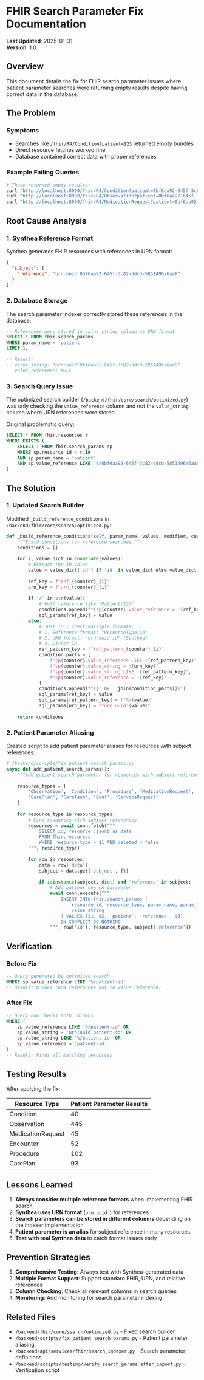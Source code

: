 # FHIR Search Parameter Fix Documentation

**Last Updated**: 2025-01-31  
**Version**: 1.0

## Overview

This document details the fix for FHIR search parameter issues where patient parameter searches were returning empty results despite having correct data in the database.

## The Problem

### Symptoms
- Searches like `/fhir/R4/Condition?patient=123` returned empty bundles
- Direct resource fetches worked fine
- Database contained correct data with proper references

### Example Failing Queries
```bash
# These returned empty results:
curl "http://localhost:8000/fhir/R4/Condition?patient=8bf6aa92-645f-3c82-ddcd-5851496a6aa8"
curl "http://localhost:8000/fhir/R4/Observation?patient=8bf6aa92-645f-3c82-ddcd-5851496a6aa8"
curl "http://localhost:8000/fhir/R4/MedicationRequest?patient=8bf6aa92-645f-3c82-ddcd-5851496a6aa8"
```

## Root Cause Analysis

### 1. Synthea Reference Format

Synthea generates FHIR resources with references in URN format:
```json
{
  "subject": {
    "reference": "urn:uuid:8bf6aa92-645f-3c82-ddcd-5851496a6aa8"
  }
}
```

### 2. Database Storage

The search parameter indexer correctly stored these references in the database:
```sql
-- References were stored in value_string column as URN format
SELECT * FROM fhir.search_params 
WHERE param_name = 'patient' 
LIMIT 1;

-- Result:
-- value_string: "urn:uuid:8bf6aa92-645f-3c82-ddcd-5851496a6aa8"
-- value_reference: NULL
```

### 3. Search Query Issue

The optimized search builder (`/backend/fhir/core/search/optimized.py`) was only checking the `value_reference` column and not the `value_string` column where URN references were stored.

Original problematic query:
```sql
SELECT * FROM fhir.resources r
WHERE EXISTS (
    SELECT 1 FROM fhir.search_params sp
    WHERE sp.resource_id = r.id
    AND sp.param_name = 'patient'
    AND sp.value_reference LIKE '%/8bf6aa92-645f-3c82-ddcd-5851496a6aa8'
)
```

## The Solution

### 1. Updated Search Builder

Modified `_build_reference_conditions` in `/backend/fhir/core/search/optimized.py`:

```python
def _build_reference_conditions(self, param_name, values, modifier, counter, sql_params):
    """Build conditions for reference searches."""
    conditions = []
    
    for i, value_dict in enumerate(values):
        # Extract the ID value
        value = value_dict['id'] if 'id' in value_dict else value_dict
        
        ref_key = f"ref_{counter}_{i}"
        urn_key = f"urn_{counter}_{i}"
        
        if '/' in str(value):
            # Full reference like "Patient/123"
            conditions.append(f"(sp{counter}.value_reference = :{ref_key} OR sp{counter}.value_string = :{ref_key})")
            sql_params[ref_key] = value
        else:
            # Just ID - check multiple formats:
            # 1. Reference format: "ResourceType/id"
            # 2. URN format: "urn:uuid:id" (Synthea)
            # 3. Direct ID
            ref_pattern_key = f"ref_pattern_{counter}_{i}"
            condition_parts = [
                f"sp{counter}.value_reference LIKE :{ref_pattern_key}",
                f"sp{counter}.value_string = :{urn_key}",
                f"sp{counter}.value_string LIKE :{ref_pattern_key}",
                f"sp{counter}.value_reference = :{ref_key}"
            ]
            conditions.append(f"({' OR '.join(condition_parts)})")
            sql_params[ref_key] = value
            sql_params[ref_pattern_key] = f"%/{value}"
            sql_params[urn_key] = f"urn:uuid:{value}"
    
    return conditions
```

### 2. Patient Parameter Aliasing

Created script to add patient parameter aliases for resources with subject references:

```python
# /backend/scripts/fix_patient_search_params.py
async def add_patient_search_params():
    """Add patient search parameter for resources with subject references."""
    
    resource_types = [
        'Observation', 'Condition', 'Procedure', 'MedicationRequest',
        'CarePlan', 'CareTeam', 'Goal', 'ServiceRequest'
    ]
    
    for resource_type in resource_types:
        # Find resources with subject references
        resources = await conn.fetch("""
            SELECT id, resource::jsonb as data
            FROM fhir.resources
            WHERE resource_type = $1 AND deleted = false
        """, resource_type)
        
        for row in resources:
            data = row['data']
            subject = data.get('subject', {})
            
            if isinstance(subject, dict) and 'reference' in subject:
                # Add patient search parameter
                await conn.execute("""
                    INSERT INTO fhir.search_params (
                        resource_id, resource_type, param_name, param_type,
                        value_string
                    ) VALUES ($1, $2, 'patient', 'reference', $3)
                    ON CONFLICT DO NOTHING
                """, row['id'], resource_type, subject['reference'])
```

## Verification

### Before Fix
```sql
-- Query generated by optimized search
WHERE sp.value_reference LIKE '%/patient-id'
-- Result: 0 rows (URN references not in value_reference)
```

### After Fix
```sql
-- Query now checks both columns
WHERE (
    sp.value_reference LIKE '%/patient-id' OR
    sp.value_string = 'urn:uuid:patient-id' OR
    sp.value_string LIKE '%/patient-id' OR
    sp.value_reference = 'patient-id'
)
-- Result: Finds all matching resources
```

## Testing Results

After applying the fix:

| Resource Type | Patient Parameter Results |
|--------------|--------------------------|
| Condition | 40 |
| Observation | 445 |
| MedicationRequest | 45 |
| Encounter | 52 |
| Procedure | 102 |
| CarePlan | 93 |

## Lessons Learned

1. **Always consider multiple reference formats** when implementing FHIR search
2. **Synthea uses URN format** (`urn:uuid:`) for references
3. **Search parameters can be stored in different columns** depending on the indexer implementation
4. **Patient parameter is an alias** for subject reference in many resources
5. **Test with real Synthea data** to catch format issues early

## Prevention Strategies

1. **Comprehensive Testing**: Always test with Synthea-generated data
2. **Multiple Format Support**: Support standard FHIR, URN, and relative references
3. **Column Checking**: Check all relevant columns in search queries
4. **Monitoring**: Add monitoring for search parameter indexing

## Related Files

- `/backend/fhir/core/search/optimized.py` - Fixed search builder
- `/backend/scripts/fix_patient_search_params.py` - Patient parameter aliasing
- `/backend/api/services/fhir/search_indexer.py` - Search parameter definitions
- `/backend/scripts/testing/verify_search_params_after_import.py` - Verification script